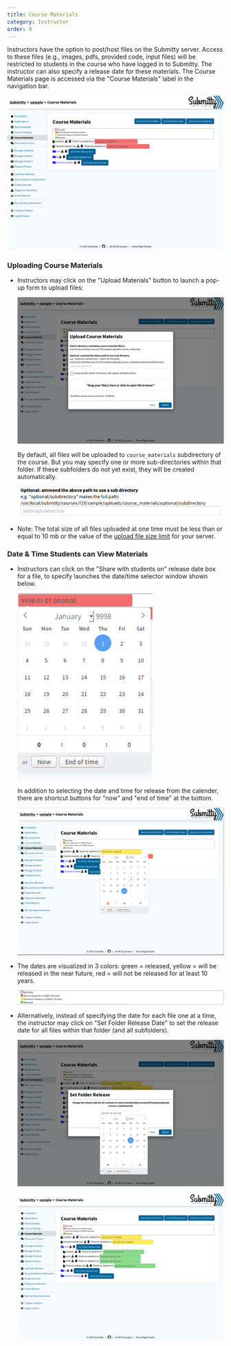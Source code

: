 ```yaml
---
title: Course Materials
category: Instructor
order: 9
---
```


Instructors have the option to post/host files on the Submitty server.
Access to these files (e.g., images, pdfs, provided code, input files)
will be restricted to students in the course who have logged in to
Submitty.  The instructor can also specify a release date for these
materials.  The Course Materials page is accessed via the "Course
Materials" label in the navigation bar.

![](/images/course_materials_overview.png)


### Uploading Course Materials

* Instructors may click on the "Upload Materials" button to launch a
    pop-up form to upload files:
      
    ![](/images/course_materials_upload_form_v3.png)
      
    By default, all files will be uploaded to `course_materials`
    subdirectory of the course.  But you may specify one or more
    sub-directories within that folder.  If these subfolders do not
    yet exist, they will be created automatically.

    ![](/images/course_materials_option_subdir.png)  

* Note: The total size of all files uploaded at one time must be less
  than or equal to 10 mb or the value of the
  [upload file size limit](../sysadmin/system_customization#allowing-large-student-file-upload-submissions)
  for your server.



### Date & Time Students can View Materials

* Instructors can click on the "Share with students on" release date
    box for a file, to specify launches the date/time selector window
    shown below.

    ![](/images/DatepickerClose.png)

    In addition to selecting the date and time for release from the
    calender, there are shortcut buttons for "now" and "end of time"
    at the bottom.
        
    ![](/images/DatepickerSingleSoon.png)
    
* The dates are visualized in 3 colors: green = released, yellow =
    will be released in the near future, red = will not be
    released for at least 10 years.
    
    ![](/images/course_materials_legend.png)



* Alternatively, instead of specifying the date for each file one at
    a time, the instructor may click on "Set Folder Release Date" to
    set the release date for all files within that folder (and all
    subfolders).

    ![](/images/course_materials_set_individual_now.png)

    ![](/images/course_materials_individual_folder_done.png)



